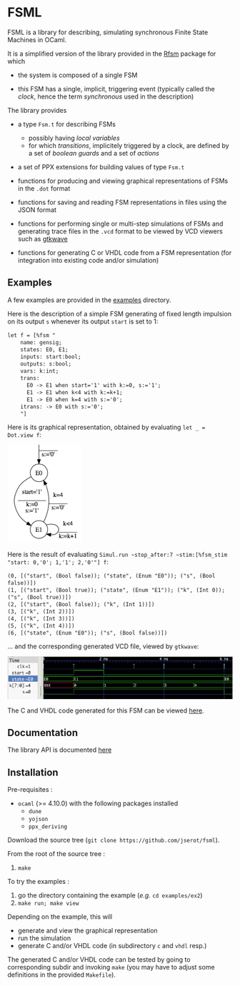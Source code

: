 FSML 
====

FSML is a library for describing, simulating synchronous Finite State Machines in OCaml.

It is a simplified version of the library provided in the [Rfsm](http://github.com/jserot/rfsm)
package for which

* the system is composed of a single FSM

* this FSM has a single, implicit, triggering event (typically called the _clock_, hence the term
_synchronous_ used in the description)

The library provides

* a type `Fsm.t` for describing FSMs
  - possibly having _local variables_
  - for which _transitions_, implicitely triggered by a clock, are defined by a set of _boolean guards_ and a
  set of _actions_ 

* a set of PPX extensions for building values of type `Fsm.t` 

* functions for producing and viewing graphical representations of FSMs in the `.dot` format

* functions for saving and reading FSM representations in files using the JSON format

* functions for performing single or multi-step simulations of FSMs and generating trace files in
  the `.vcd` format to be viewed by VCD viewers such as [gtkwave](http://gtkwave.sourceforge.net)

* functions for generating C or VHDL code from a FSM representation (for integration into existing
  code and/or simulation)

Examples
--------

A few examples are provided in the [examples](https://github.com/jserot/fsml/tree/master/examples)
directory.

Here is the description of a simple FSM generating of fixed length impulsion on its output `s`
whenever its output `start` is set to 1:

```
let f = [%fsm "
    name: gensig;
    states: E0, E1;
    inputs: start:bool;
    outputs: s:bool;
    vars: k:int;
    trans:
      E0 -> E1 when start='1' with k:=0, s:='1';
      E1 -> E1 when k<4 with k:=k+1;
      E1 -> E0 when k=4 with s:='0';
    itrans: -> E0 with s:='0';
    "]
```

Here is its graphical representation, obtained by evaluating `let _ = Dot.view f`:

![](https://github.com/jserot/fsml/blob/master/doc/figs/genimp.png "")

Here is the result of evaluating `Simul.run ~stop_after:7 ~stim:[%fsm_stim "start: 0,'0'; 1,'1'; 2,'0'"] f`:

```
(0, [("start", (Bool false)); ("state", (Enum "E0")); ("s", (Bool false))])
(1, [("start", (Bool true)); ("state", (Enum "E1")); ("k", (Int 0)); ("s", (Bool true))])
(2, [("start", (Bool false)); ("k", (Int 1))])
(3, [("k", (Int 2))])
(4, [("k", (Int 3))])
(5, [("k", (Int 4))])
(6, [("state", (Enum "E0")); ("s", (Bool false))])
```

... and the corresponding generated VCD file, viewed by `gtkwave`:

![](https://github.com/jserot/fsml/blob/master/doc/figs/genimp-wave.png "")

The C and VHDL code generated for this FSM can be viewed
[here](https://github.com/jserot/fsml/blob/master/doc/code).

Documentation
-------------

The library API is documented [here](https://jserot.github.io/fsml/index.html)

Installation
------------

Pre-requisites :

* `ocaml` (>= 4.10.0) with the following packages installed
  - `dune`
  - `yojson`
  - `ppx_deriving`

Download the source tree (`git clone https://github.com/jserot/fsml`).

From the root of the source tree :

1. `make`

To try the examples :

1. go the directory containing the example (*e.g.* `cd examples/ex2`)
2. `make run; make view`

Depending on the example, this will
- generate and view the graphical representation
- run the simulation
- generate C and/or VHDL code (in subdirectory `c` and `vhdl` resp.)

The generated C and/or VHDL code can be tested by going to corresponding subdir and invoking
`make` (you may have to adjust some definitions in the provided `Makefile`).
